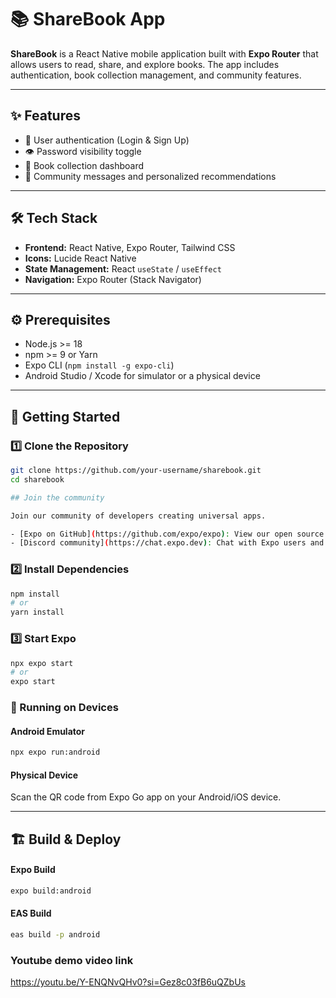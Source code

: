 # 📚 ShareBook App

**ShareBook** is a React Native mobile application built with **Expo Router** that allows users to read, share, and explore books. The app includes authentication, book collection management, and community features.

---

## ✨ Features

- 🔐 User authentication (Login & Sign Up)  
- 👁️ Password visibility toggle  
- 📖 Book collection dashboard  
- 💬 Community messages and personalized recommendations  
 

---

## 🛠️ Tech Stack

- **Frontend:** React Native, Expo Router, Tailwind CSS  
- **Icons:** Lucide React Native  
- **State Management:** React `useState` / `useEffect`  
- **Navigation:** Expo Router (Stack Navigator)  

---

## ⚙️ Prerequisites

- Node.js >= 18  
- npm >= 9 or Yarn  
- Expo CLI (`npm install -g expo-cli`)  
- Android Studio / Xcode for simulator or a physical device  

---

## 🚀 Getting Started

### 1️⃣ Clone the Repository

```bash
git clone https://github.com/your-username/sharebook.git
cd sharebook

## Join the community

Join our community of developers creating universal apps.

- [Expo on GitHub](https://github.com/expo/expo): View our open source platform and contribute.
- [Discord community](https://chat.expo.dev): Chat with Expo users and ask questions.


```
### 2️⃣ Install Dependencies
```bash
npm install
# or
yarn install

```
### 3️⃣ Start Expo
```bash
npx expo start
# or
expo start

```
### 📱 Running on Devices
#### Android Emulator
```bash
npx expo run:android
```
#### Physical Device
Scan the QR code from Expo Go app on your Android/iOS device.

---
## 🏗️ Build & Deploy
#### Expo Build
```bash
expo build:android

```
#### EAS Build
```bash
eas build -p android

```
### Youtube demo video link
https://youtu.be/Y-ENQNvQHv0?si=Gez8c03fB6uQZbUs
